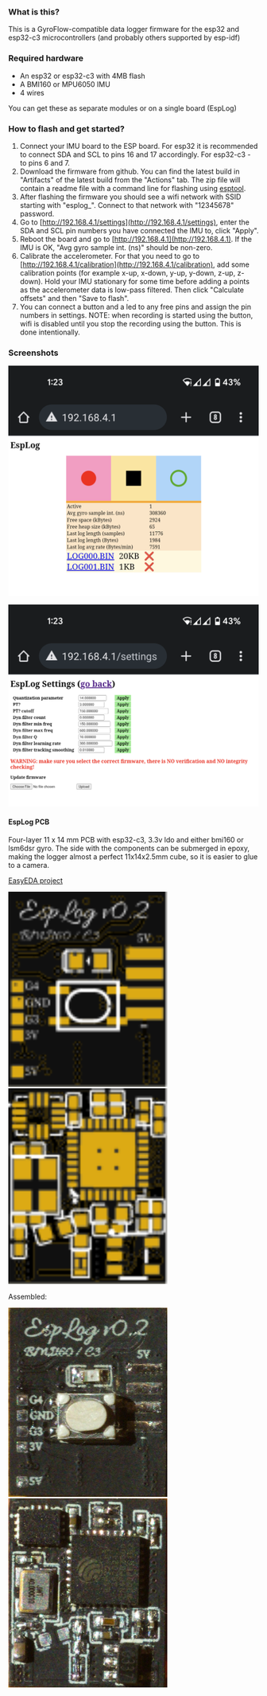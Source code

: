 ### What is this?
This is a GyroFlow-compatible data logger firmware for the esp32 and esp32-c3 microcontrollers (and probably others supported by esp-idf)

### Required hardware
* An esp32 or esp32-c3 with 4MB flash
* A BMI160 or MPU6050 IMU
* 4 wires

You can get these as separate modules or on a single board (EspLog)

### How to flash and get started?
1. Connect your IMU board to the ESP board. For esp32 it is recommended to connect SDA and SCL to pins 16 and 17 accordingly. For esp32-c3 - to pins 6 and 7.
1. Download the firmware from github. You can find the latest build in "Artifacts" of the latest build from the "Actions" tab.
The zip file will contain a readme file with a command line for flashing using [esptool](https://github.com/espressif/esptool/releases/tag/v4.1).
2. After flashing the firmware you should see a wifi network with SSID starting with "esplog_". Connect to that network with "12345678" password.
3. Go to [http://192.168.4.1/settings](http://192.168.4.1/settings), enter the SDA and SCL pin numbers you have connected the IMU to, click "Apply".
4. Reboot the board and go to [http://192.168.4.1](http://192.168.4.1). If the IMU is OK, "Avg gyro sample int. (ns)" should be non-zero.
5. Calibrate the accelerometer. For that you need to go to [http://192.168.4.1/calibration](http://192.168.4.1/calibration), add some calibration points (for example x-up, x-down, y-up, y-down, z-up, z-down). Hold your IMU stationary for some time before adding a points as the accelerometer data is low-pass filtered. Then click "Calculate offsets" and then "Save to flash".
5. You can connect a button and a led to any free pins and assign the pin numbers in settings. NOTE: when recording is started using the button, wifi is disabled until you stop the recording using the button. This is done intentionally.

### Screenshots

<img src="img/screenshot_main.png" width="540"></img>

<img src="img/screenshot_settings.png" width="540"></img>

#### EspLog PCB

Four-layer 11 x 14 mm PCB with esp32-c3, 3.3v ldo and either bmi160 or lsm6dsr gyro.
The side with the components can be submerged in epoxy, making the logger almost a perfect 11x14x2.5mm cube, so it is easier to glue to a camera.

[EasyEDA project](https://oshwlab.com/vladimir.pinchuk01/gyro-logger-esp32c3_copy)

<img src="img/esplog_02_bot.svg" width="320"></img>
<img src="img/esplog_02_top.svg" width="320"></img>

Assembled:

<img src="img/esplog_02_front.jpg" width="320"></img>
<img src="img/esplog_02_back.jpg" width="320"></img>

